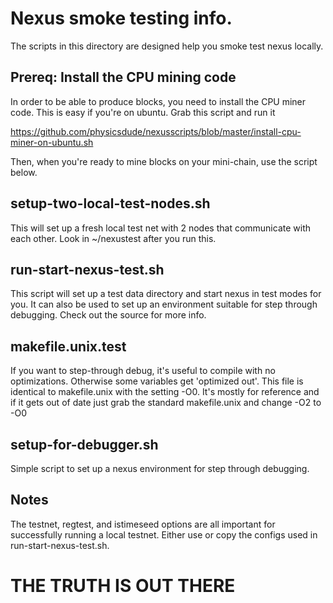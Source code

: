 # Nexus smoke testing info.

The scripts in this directory are designed help you smoke test nexus locally.

## Prereq: Install the CPU mining code

In order to be able to produce blocks, you need to install the CPU miner code.
This is easy if you're on ubuntu. 
Grab this script and run it

https://github.com/physicsdude/nexusscripts/blob/master/install-cpu-miner-on-ubuntu.sh

Then, when you're ready to mine blocks on your mini-chain, use the script below.

## setup-two-local-test-nodes.sh

This will set up a fresh local test net with 2 nodes that communicate with each other.
Look in ~/nexustest after you run this.

## run-start-nexus-test.sh

This script will set up a test data directory and start nexus in test modes for you.
It can also be used to set up an environment suitable for step through debugging.
Check out the source for more info.

## makefile.unix.test

If you want to step-through debug, it's useful to compile with no optimizations.
Otherwise some variables get 'optimized out'.
This file is identical to makefile.unix with the setting -O0.
It's mostly for reference and if it gets out of date just grab the standard makefile.unix
and change -O2 to -O0

## setup-for-debugger.sh

Simple script to set up a nexus environment for step through debugging.

## Notes

The testnet, regtest, and istimeseed options are all important for successfully running a local testnet.
Either use or copy the configs used in run-start-nexus-test.sh.

# THE TRUTH IS OUT THERE
